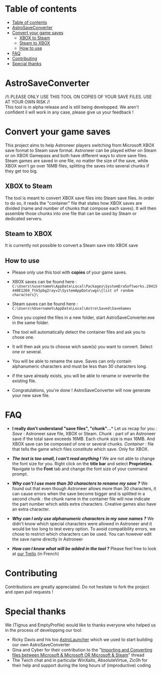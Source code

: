 
# Table of contents
- [Table of contents](https://github.com/Tignus/AstroSaveConverter#tableofcontents)
- [AstroSaveConverter](https://github.com/Tignus/AstroSaveConverter#astrosaveconverter)
- [Convert your game saves](https://github.com/Tignus/AstroSaveConverter#convertyourgamesaves)
	- [XBOX to Steam](https://github.com/Tignus/AstroSaveConverter#xboxtosteam)
	- [Steam to XBOX](https://github.com/Tignus/AstroSaveConverter#steamtxbox)
	- [How to use](https://github.com/Tignus/AstroSaveConverter#howtouse)
- [FAQ](https://github.com/Tignus/AstroSaveConverter#faq)
- [Contributing](https://github.com/Tignus/AstroSaveConverter#contributing)
- [Special thanks](https://github.com/Tignus/AstroSaveConverter#specialthanks) 
# AstroSaveConverter

/!\ PLEASE ONLY USE THIS TOOL ON COPIES OF YOUR SAVE FILES. USE AT YOUR OWN RISK /!\
This tool is in alpha release and is still being developped. We aren't confident il will work in any case, please give us your feedback !

# Convert your game saves

This project aims to help Astroneer players switching from Microsoft XBOX save format to Steam save format.
Astroneer can be played either on Steam or on XBOX Gamepass and both have different ways to store save files. Steam games are saved in one file, no matter the size of the save, while XBOX won't go over 16MB files, splitting the saves into several chunks if they get too big.

## XBOX to Steam

The tool is meant to convert XBOX save files into Steam save files. In order to do so, it reads the "container" file that states how XBOX saves are divided (name and number of chunks that compose each saves). It will then assemble those chunks into one file that can be used by Steam or dedicated servers.

## Steam to XBOX

It is currently not possible to convert a Steam save into XBOX save

## How to use

 - Please only use this tool with **copies** of your game saves.
 - XBOX saves can be found here :
`C:\Users\%username%\AppData\Local\Packages\SystemEraSoftworks.29415440E1269_ftk5pbg2rayv2\SystemAppData\wgs\{list of random characters}\`
 - Steam saves can be found here :
    `C:\Users\%Username%\AppData\Local\Astro\Saved\SaveGames`
    
 - Once you copied the files in a new folder, start AstroSaveConverter.exe in the same folder.
 - The tool will automatically detect the container files and ask you to chose one.
 - It will then ask you to choose wich save(s) you want to convert. Select one or several.
 - You will be able to rename the save. Saves can only contain alphanumeric characters and must be less than 30 characters long.
 - if the save already exists, you will be able to rename or overwrite the existing file.
 - Congratulations, you're done ! AstroSaveConverter will now generate your new save file.

# FAQ
- **I really don't understand "save files", "chunk"...***
Let us recap for you :
*Save* : Astroneer save file, XBOX or Steam.
*Chunk* : part of an Astroneer save if the total save exceeds 16MB. Each chunk size is max 16MB. And XBOX save can be composed of one or several chunks.
*Container* : file that tells the game which files constitute which save. Only for XBOX.

 - ***The text is too small, I can't read anything !***
 We are not able to change the font size for you. Right click on the **title bar** and select **Proprieties**. Navigate to the **Font** tab and change the font size of your command prompt.

- ***Why can't I use more than 30 characters to rename my save ?***
We found out that even though Astroneer allows more than 30 characters, it can cause errors when the save become bigger and is splitted in a second chunk : the chunk name in the container file will now indicate the part number which adds extra characters. Creative games also have an extra character.

- ***Why can I only use alphanumeric characters in my save names ?***
We didn't know which special characters were allowed in Astroneer and it would be too long to test every option. To avoid compatibility errors, we chose to restrict which characters can be used. You can however edit the save name directly in Astroneer

- ***How can I know what will be added in the tool ?***
Please feel free to look at [our Trello](https://trello.com/b/jM8tx7GU/astro-save-converter) (in French)

# Contributing
Contributions are greatly appreciated. Do not hesitate to fork the project and open pull requests !

# Special thanks

We (Tignus and EmptyProfile) would like to thanks everyone who helped us in the process of developping our tool:

- Ricky Davis and his too [AstroLauncher](https://github.com/ricky-davis/AstroLauncher) which we used to start building our own AstroSaveConverter
- Gina and Cyber for their contribution to the "[Importing and Converting files between Microsoft & Microsoft OR Microsoft & Steam](https://forum.systemera.net/topic/53054-importing-and-converting-files-between-microsoft-microsoft-or-microsoft-steam/)" thread
- The Twich chat and in particular WinXaito, AbsoluteVirtue, Zic0h for their help and support during the long hours of (improductive) coding
